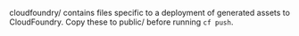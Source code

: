 cloudfoundry/ contains files specific to a deployment of generated assets to
CloudFoundry. Copy these to public/ before running `cf push`.

